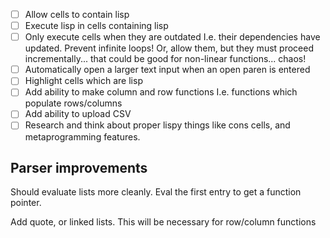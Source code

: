 - [ ] Allow cells to contain lisp
- [ ] Execute lisp in cells containing lisp
- [ ] Only execute cells when they are outdated
  I.e. their dependencies have updated.
  Prevent infinite loops!
  Or, allow them, but they must proceed incrementally... that could be good for non-linear functions... chaos!
- [ ] Automatically open a larger text input when an open paren is entered
- [ ] Highlight cells which are lisp
- [ ] Add ability to make column and row functions
  I.e. functions which populate rows/columns
- [ ] Add ability to upload CSV
- [ ] Research and think about proper lispy things like cons cells,
  and metaprogramming features.

## Parser improvements

Should evaluate lists more cleanly. Eval the first entry to get a function pointer.

Add quote, or linked lists. This will be necessary for row/column functions